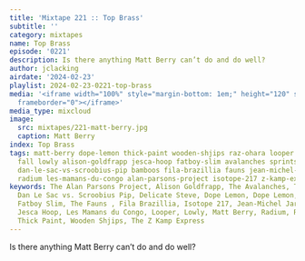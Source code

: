 ```yaml
---
title: 'Mixtape 221 :: Top Brass'
subtitle: ''
category: mixtapes
name: Top Brass
episode: '0221'
description: Is there anything Matt Berry can’t do and do well?
author: jclacking
airdate: '2024-02-23'
playlist: 2024-02-23-0221-top-brass
media: '<iframe width="100%" style="margin-bottom: 1em;" height="120" src="https://www.mixcloud.com/widget/iframe/?feed=%2Flouderthanwar%2Fthe-final-hour-221-top-brass-2024-02-23%2F&hide_artwork=1&hide_cover=1&light=1"
  frameborder="0"></iframe>'
media_type: mixcloud
image:
  src: mixtapes/221-matt-berry.jpg
  caption: Matt Berry
index: Top Brass
tags: matt-berry dope-lemon thick-paint wooden-shjips raz-ohara looper delicate-steve
  fall lowly alison-goldfrapp jesca-hoop fatboy-slim avalanches sprints dope-lemon
  dan-le-sac-vs-scroobius-pip bamboos fila-brazillia fauns jean-michel-jarre-irene-dresel
  radium les-mamans-du-congo alan-parsons-project isotope-217 z-kamp-express
keywords: The Alan Parsons Project, Alison Goldfrapp, The Avalanches, The Bamboos,
  Dan Le Sac vs. Scroobius Pip, Delicate Steve, Dope Lemon, Dope Lemon, The Fall,
  Fatboy Slim, The Fauns , Fila Brazillia, Isotope 217, Jean-Michel Jarre, Irène Drésel,
  Jesca Hoop, Les Mamans du Congo, Looper, Lowly, Matt Berry, Radium, Raz Ohara, Sprints,
  Thick Paint, Wooden Shjips, The Z Kamp Express
---
```

Is there anything Matt Berry can’t do and do well?
